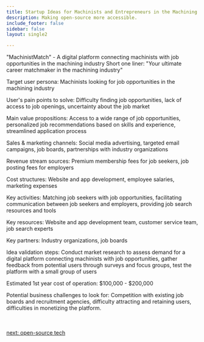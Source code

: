 ```yaml
---
title: Startup Ideas for Machinists and Entrepreneurs in the Machining  Industry
description: Making open-source more accessible.
include_footer: false
sidebar: false
layout: single2

---
```


<p>
"MachinistMatch" - A digital platform connecting machinists with job opportunities in the machining industry
Short one liner: "Your ultimate career matchmaker in the machining industry"

Target user persona: Machinists looking for job opportunities in the machining industry

User's pain points to solve: Difficulty finding job opportunities, lack of access to job openings, uncertainty about the job market

Main value propositions: Access to a wide range of job opportunities, personalized job recommendations based on skills and experience, streamlined application process

Sales & marketing channels: Social media advertising, targeted email campaigns, job boards, partnerships with industry organizations

Revenue stream sources: Premium membership fees for job seekers, job posting fees for employers

Cost structures: Website and app development, employee salaries, marketing expenses

Key activities: Matching job seekers with job opportunities, facilitating communication between job seekers and employers, providing job search resources and tools

Key resources: Website and app development team, customer service team, job search experts

Key partners: Industry organizations, job boards

Idea validation steps: Conduct market research to assess demand for a digital platform connecting machinists with job opportunities, gather feedback from potential users through surveys and focus groups, test the platform with a small group of users

Estimated 1st year cost of operation: $100,000 - $200,000

Potential business challenges to look for: Competition with existing job boards and recruitment agencies, difficulty attracting and retaining users, difficulties in monetizing the platform.

<br>
<br>
<a href="https://workdojos.com/machinist/tech">next: open-source tech</a>
</p>